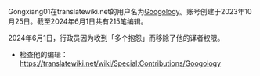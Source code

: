 Gongxiang01在translatewiki.net的用户名为[Googology](https://translatewiki.net/wiki/User:Googology)。账号创建于2023年10月25日。截至2024年6月1日共有215笔编辑。

2024年6月1日，行政员因为收到「多个抱怨」而移除了他的译者权限。

- 检查他的编辑：https://translatewiki.net/wiki/Special:Contributions/Googology
